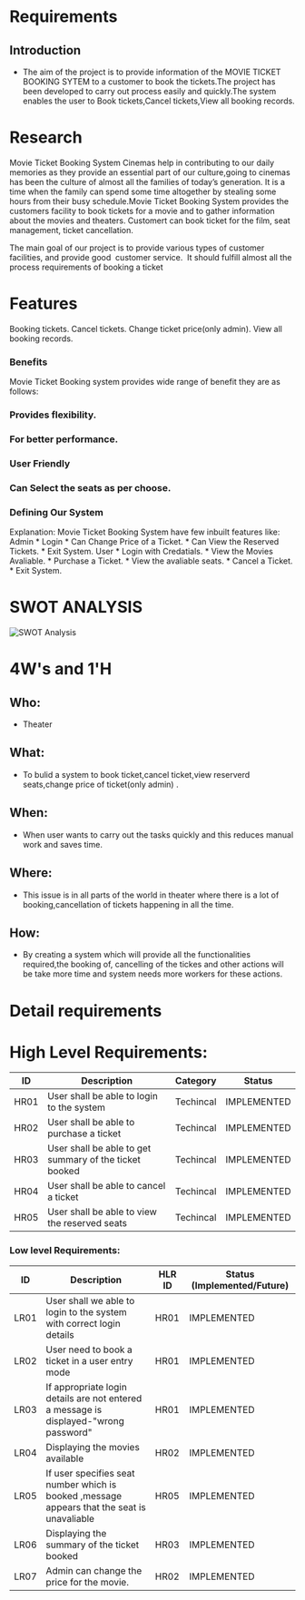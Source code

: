 # Requirements
## Introduction
 * The aim of the project is to provide information of the MOVIE TICKET BOOKING SYTEM to a customer to book  the tickets.The project has been developed to carry out process easily and quickly.The system enables the user to Book tickets,Cancel tickets,View all booking records.

# Research
 Movie Ticket Booking System
Cinemas help in contributing to our daily memories as they provide an essential part of our culture,going to cinemas has been the culture of almost all the families of today’s generation. It is a time when the family can spend some time altogether by stealing some hours from their busy schedule.Movie Ticket Booking System provides the customers facility to book tickets for a movie and to gather information about the movies and theaters. Customert can book ticket for the film, seat management, ticket cancellation.

The main goal of our project is to provide various types of customer facilities, and provide good  customer service. 
   It should fulfill almost all the process requirements of booking a ticket

# Features
Booking tickets.
Cancel tickets.
Change ticket price(only admin).
View all booking records.
### Benefits

Movie Ticket Booking system provides wide range of benefit they are as follows:

### Provides flexibility.

### For better performance.

### User Friendly

### Can Select the seats as per choose.



<!--
## Cost and Features with Time 
| Time | Feature | Cost |
| ----- | ----- | ----- |
| 10
-->
### Defining Our System
Explanation:
Movie Ticket Booking System have few inbuilt features like:
      Admin
    * Login 
    * Can Change Price of a Ticket.
    * Can View the Reserved Tickets.
    * Exit System.
      User
    * Login with Credatials.
    * View the Movies Avaliable.
    * Purchase a Ticket.
    * View the avaliable seats.
    * Cancel a Ticket.
    * Exit System.
   



   

# SWOT ANALYSIS
![SWOT Analysis](https://github.com/goutami8989/Stepin_Movie-Ticket-Booking-System/blob/main/1_Requirements/swot-analysis.PNG)

# 4W&#39;s and 1&#39;H

## Who:
* Theater

## What:
*   To bulid a system to book ticket,cancel ticket,view reserverd seats,change price of ticket(only admin) .

## When:
* When user wants to carry out the tasks quickly and this reduces manual work and saves time.

## Where:
* This issue is in all parts of the world in theater where there is a lot of booking,cancellation of tickets happening in all the time.

## How:
* By creating a system which will provide all the functionalities required,the booking of, cancelling of the tickes and other actions will be take more time and system needs more workers for these actions.

# Detail requirements
# High Level Requirements: 
| ID | Description | Category | Status | 
| ----- | ----- | ------- | ---------|
| HR01 | User shall be able to login to the system| Techincal | IMPLEMENTED | 
| HR02 | User shall be able to purchase a ticket | Techincal | IMPLEMENTED |
| HR03 | User shall be able to get summary of the ticket booked | Techincal | IMPLEMENTED |
| HR04 | User shall be able to cancel a ticket| Techincal | IMPLEMENTED |
| HR05 | User shall be able to view the reserved seats  | Techincal | IMPLEMENTED |


### Low level Requirements:
 
| ID | Description | HLR ID | Status (Implemented/Future) |
| ------ | --------- | ------ | ----- |
|LR01|User shall we able to login to the system with correct login details|HR01|IMPLEMENTED|
|LR02|User need to book a ticket in a user entry mode|HR01|IMPLEMENTED|
| LR03| If appropriate login details are not entered a message is displayed-"wrong password" | HR01 | IMPLEMENTED |
| LR04 |Displaying the movies available  | HR02 | IMPLEMENTED |
| LR05 |If user specifies seat number which  is booked ,message appears that the seat is unavaliable  | HR05 | IMPLEMENTED |
| LR06 |Displaying the summary of the ticket booked  | HR03 | IMPLEMENTED |
| LR07 | Admin can change the price for the movie. | HR02 | IMPLEMENTED |



